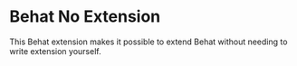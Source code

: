 Behat No Extension
==================

This Behat extension makes it possible to extend Behat without needing to write
extension yourself.

